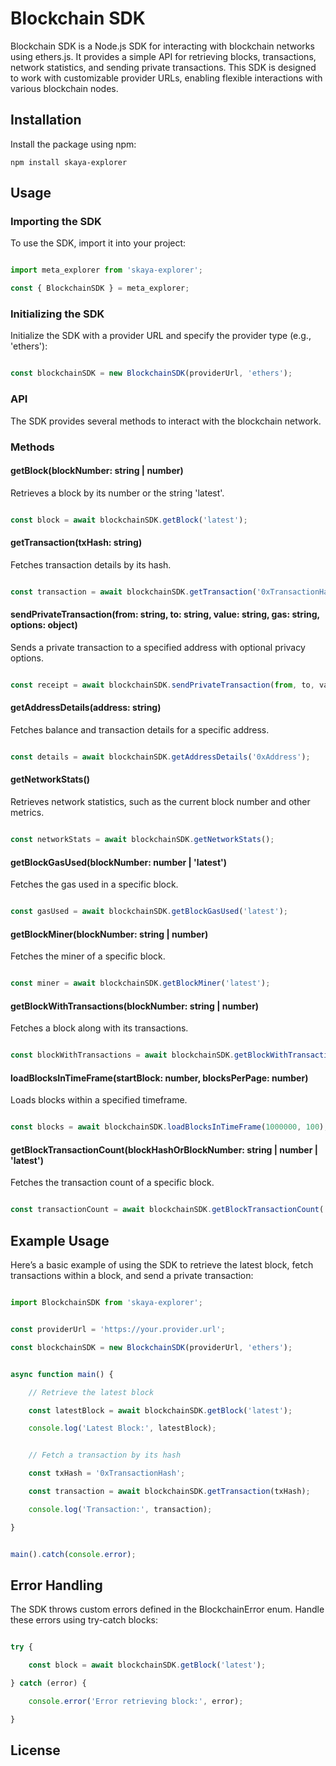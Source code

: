 # Blockchain SDK


Blockchain SDK is a Node.js SDK for interacting with blockchain networks using ethers.js. It provides a simple API for retrieving blocks, transactions, network statistics, and sending private transactions. This SDK is designed to work with customizable provider URLs, enabling flexible interactions with various blockchain nodes.


## Installation


Install the package using npm:


`npm install skaya-explorer`


## Usage

### Importing the SDK


To use the SDK, import it into your project:


```typescript

import meta_explorer from 'skaya-explorer';

const { BlockchainSDK } = meta_explorer;

```


### Initializing the SDK


Initialize the SDK with a provider URL and specify the provider type (e.g., 'ethers'):


```typescript

const blockchainSDK = new BlockchainSDK(providerUrl, 'ethers');

```


### API


The SDK provides several methods to interact with the blockchain network.

### Methods


#### getBlock(blockNumber: string | number)


Retrieves a block by its number or the string 'latest'.


```typescript

const block = await blockchainSDK.getBlock('latest');

```


#### getTransaction(txHash: string)


Fetches transaction details by its hash.


```typescript

const transaction = await blockchainSDK.getTransaction('0xTransactionHash');

```


#### sendPrivateTransaction(from: string, to: string, value: string, gas: string, options: object)


Sends a private transaction to a specified address with optional privacy options.


```typescript

const receipt = await blockchainSDK.sendPrivateTransaction(from, to, value, gas, { privateFor, privacyFlag });

```


#### getAddressDetails(address: string)


Fetches balance and transaction details for a specific address.


```typescript

const details = await blockchainSDK.getAddressDetails('0xAddress');

```


#### getNetworkStats()


Retrieves network statistics, such as the current block number and other metrics.


```typescript

const networkStats = await blockchainSDK.getNetworkStats();

```


#### getBlockGasUsed(blockNumber: number | 'latest')


Fetches the gas used in a specific block.


```typescript

const gasUsed = await blockchainSDK.getBlockGasUsed('latest');

```


#### getBlockMiner(blockNumber: string | number)


Fetches the miner of a specific block.


```typescript

const miner = await blockchainSDK.getBlockMiner('latest');

```


#### getBlockWithTransactions(blockNumber: string | number)


Fetches a block along with its transactions.


```typescript

const blockWithTransactions = await blockchainSDK.getBlockWithTransactions('latest');

```


#### loadBlocksInTimeFrame(startBlock: number, blocksPerPage: number)


Loads blocks within a specified timeframe.


```typescript

const blocks = await blockchainSDK.loadBlocksInTimeFrame(1000000, 100);

```


#### getBlockTransactionCount(blockHashOrBlockNumber: string | number | 'latest')


Fetches the transaction count of a specific block.


```typescript

const transactionCount = await blockchainSDK.getBlockTransactionCount('latest');

```


## Example Usage


Here’s a basic example of using the SDK to retrieve the latest block, fetch transactions within a block, and send a private transaction:


```typescript

import BlockchainSDK from 'skaya-explorer';


const providerUrl = 'https://your.provider.url';

const blockchainSDK = new BlockchainSDK(providerUrl, 'ethers');


async function main() {

    // Retrieve the latest block

    const latestBlock = await blockchainSDK.getBlock('latest');

    console.log('Latest Block:', latestBlock);


    // Fetch a transaction by its hash

    const txHash = '0xTransactionHash';

    const transaction = await blockchainSDK.getTransaction(txHash);

    console.log('Transaction:', transaction);

}


main().catch(console.error);

```


## Error Handling


The SDK throws custom errors defined in the BlockchainError enum. Handle these errors using try-catch blocks:


```typescript

try {

    const block = await blockchainSDK.getBlock('latest');

} catch (error) {

    console.error('Error retrieving block:', error);

}

```


## License

